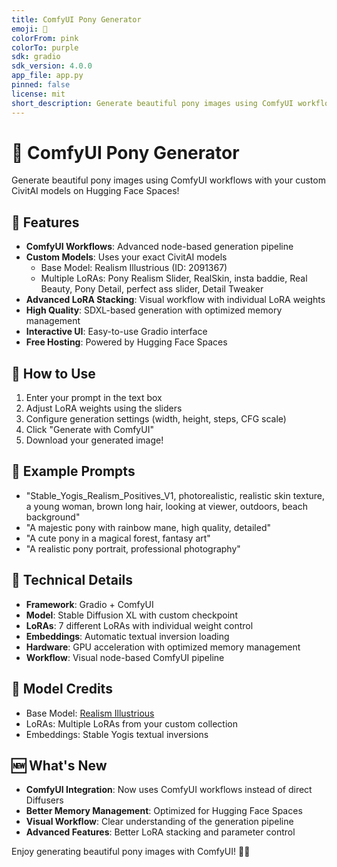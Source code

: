 ```yaml
---
title: ComfyUI Pony Generator
emoji: 🦄
colorFrom: pink
colorTo: purple
sdk: gradio
sdk_version: 4.0.0
app_file: app.py
pinned: false
license: mit
short_description: Generate beautiful pony images using ComfyUI workflows with custom CivitAI models
---
```


# 🦄 ComfyUI Pony Generator

Generate beautiful pony images using ComfyUI workflows with your custom CivitAI models on Hugging Face Spaces!

## 🎯 Features

- **ComfyUI Workflows**: Advanced node-based generation pipeline
- **Custom Models**: Uses your exact CivitAI models
  - Base Model: Realism Illustrious (ID: 2091367)
  - Multiple LoRAs: Pony Realism Slider, RealSkin, insta baddie, Real Beauty, Pony Detail, perfect ass slider, Detail Tweaker
- **Advanced LoRA Stacking**: Visual workflow with individual LoRA weights
- **High Quality**: SDXL-based generation with optimized memory management
- **Interactive UI**: Easy-to-use Gradio interface
- **Free Hosting**: Powered by Hugging Face Spaces

## 🚀 How to Use

1. Enter your prompt in the text box
2. Adjust LoRA weights using the sliders
3. Configure generation settings (width, height, steps, CFG scale)
4. Click "Generate with ComfyUI"
5. Download your generated image!

## 🎨 Example Prompts

- "Stable_Yogis_Realism_Positives_V1, photorealistic, realistic skin texture, a young woman, brown long hair, looking at viewer, outdoors, beach background"
- "A majestic pony with rainbow mane, high quality, detailed"
- "A cute pony in a magical forest, fantasy art"
- "A realistic pony portrait, professional photography"

## 🔧 Technical Details

- **Framework**: Gradio + ComfyUI
- **Model**: Stable Diffusion XL with custom checkpoint
- **LoRAs**: 7 different LoRAs with individual weight control
- **Embeddings**: Automatic textual inversion loading
- **Hardware**: GPU acceleration with optimized memory management
- **Workflow**: Visual node-based ComfyUI pipeline

## 📝 Model Credits

- Base Model: [Realism Illustrious](https://civitai.com/models/2091367)
- LoRAs: Multiple LoRAs from your custom collection
- Embeddings: Stable Yogis textual inversions

## 🆕 What's New

- **ComfyUI Integration**: Now uses ComfyUI workflows instead of direct Diffusers
- **Better Memory Management**: Optimized for Hugging Face Spaces
- **Visual Workflow**: Clear understanding of the generation pipeline
- **Advanced Features**: Better LoRA stacking and parameter control

Enjoy generating beautiful pony images with ComfyUI! 🦄✨
